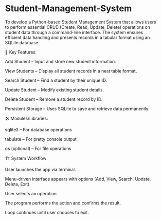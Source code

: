 # Student-Management-System
To develop a Python-based Student Management System that allows users to perform essential CRUD (Create, Read, Update, Delete) operations on student data through a command-line interface. The system ensures efficient data handling and presents records in a tabular format using an SQLite database.



🧩 Key Features:



Add Student – Input and store new student information.

View Students – Display all student records in a neat table format.

Search Student – Find a student by their unique ID.

Update Student – Modify existing student details.

Delete Student – Remove a student record by ID.

Persistent Storage – Uses SQLite to save and retrieve data permanently.



🛠️ Modules/Libraries:



sqlite3 – For database operations

tabulate – For pretty console output

os (optional) – For file operations




🏗️ System Workflow:

User launches the app via terminal.

Menu-driven interface appears with options (Add, View, Search, Update, Delete, Exit).

User selects an operation.

The program performs the action and confirms the result.

Loop continues until user chooses to exit.

